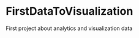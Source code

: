 FirstDataToVisualization
========================

First project about analytics and visualization data
